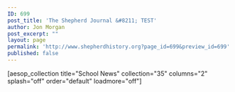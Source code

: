 ```yaml
---
ID: 699
post_title: 'The Shepherd Journal &#8211; TEST'
author: Jon Morgan
post_excerpt: ""
layout: page
permalink: 'http://www.shepherdhistory.org?page_id=699&preview_id=699'
published: false
---
```

[aesop_collection title="School News" collection="35" columns="2" splash="off" order="default" loadmore="off"]